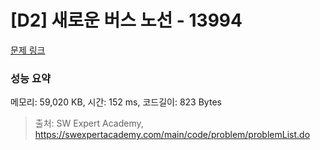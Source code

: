 # [D2] 새로운 버스 노선 - 13994 

[문제 링크](https://swexpertacademy.com/main/code/problem/problemDetail.do?contestProbId=AX875Xm6ABoDFAQe) 

### 성능 요약

메모리: 59,020 KB, 시간: 152 ms, 코드길이: 823 Bytes



> 출처: SW Expert Academy, https://swexpertacademy.com/main/code/problem/problemList.do